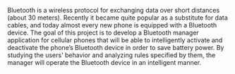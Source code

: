 Bluetooth is a wireless protocol for exchanging data over short distances (about 30 meters). Recently it became quite popular as a substitute for data cables, and today almost every new phone is equipped with a Bluetooth device.
The goal of this project is to develop a Bluetooth manager application for cellular phones that will be able to intelligently activate and deactivate the phone’s Bluetooth device in order to save battery power. By studying the users' behavior and analyzing rules specified by them, the manager will operate the Bluetooth device in an intelligent manner.